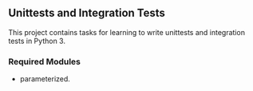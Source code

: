 ## Unittests and Integration Tests
This project contains tasks for learning to write unittests and integration tests in Python 3.

### Required Modules
- parameterized.
